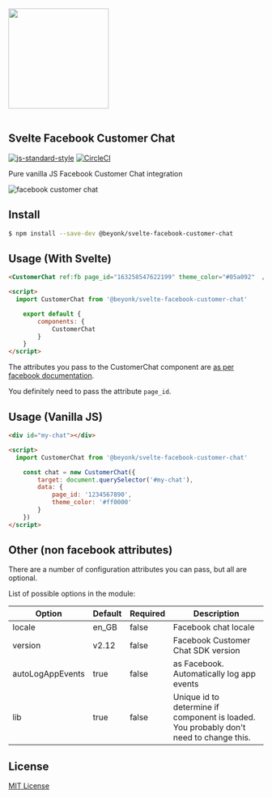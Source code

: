 <a href="https://beyonk.com">
    <br />
    <br />
    <img src="https://user-images.githubusercontent.com/218949/144224348-1b3a20d5-d68e-4a7a-b6ac-6946f19f4a86.png" width="198" />
    <br />
    <br />
</a>

## Svelte Facebook Customer Chat

[![js-standard-style](https://img.shields.io/badge/code%20style-standard-brightgreen.svg)](http://standardjs.com) [![CircleCI](https://circleci.com/gh/beyonk-adventures/svelte-facebook-customer-chat.svg?style=shield)](https://circleci.com/gh/beyonk-adventures/svelte-facebook-customer-chat)


Pure vanilla JS Facebook Customer Chat integration

![facebook customer chat](https://scontent-lhr3-1.xx.fbcdn.net/v/t39.2365-6/26906829_1994780764110817_8797989954643820544_n.png?_nc_cat=102&_nc_ht=scontent-lhr3-1.xx&oh=752e7a70e0d37e1a93e70e7067af4fb7&oe=5CC65975 "Facebook Customer Chat")

## Install

```bash
$ npm install --save-dev @beyonk/svelte-facebook-customer-chat
```

## Usage (With Svelte)

```html
<CustomerChat ref:fb page_id="163258547622199" theme_color="#05a092"  />

<script>
  import CustomerChat from '@beyonk/svelte-facebook-customer-chat'

	export default {
		components: {
			CustomerChat
		}
	}
</script>
```

The attributes you pass to the CustomerChat component are [as per facebook documentation](https://developers.facebook.com/docs/messenger-platform/discovery/customer-chat-plugin/).

You definitely need to pass the attribute `page_id`.

## Usage (Vanilla JS)

```html
<div id="my-chat"></div>

<script>
  import CustomerChat from '@beyonk/svelte-facebook-customer-chat'

	const chat = new CustomerChat({
		target: document.querySelector('#my-chat'),
		data: {
			page_id: '1234567890',
			theme_color: '#ff0000'
		}
	})
</script>
```

## Other (non facebook attributes)

There are a number of configuration attributes you can pass, but all are optional.

List of possible options in the module:

| Option            | Default  | Required | Description                                                                                         |
|-------------------|----------|----------|-----------------------------------------------------------------------------------------------------|
| locale            | en_GB    | false    | Facebook chat locale                                                                                |
| version           | v2.12    | false    | Facebook Customer Chat SDK version                                                                  |
| autoLogAppEvents  | true     | false    | as Facebook. Automatically log app events                                                           |
| lib               | true     | false    | Unique id to determine if component is loaded. You probably don't need to change this.              |

## License

[MIT License](./LICENSE)

